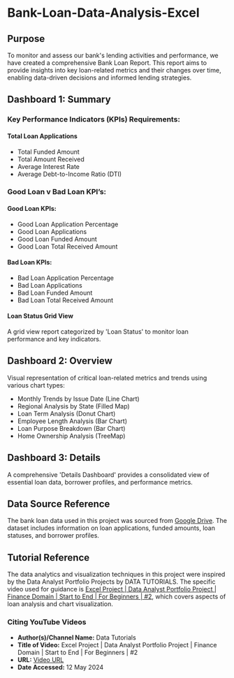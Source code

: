 # Bank-Loan-Data-Analysis-Excel

## Purpose
To monitor and assess our bank's lending activities and performance, we have created a comprehensive Bank Loan Report. This report aims to provide insights into key loan-related metrics and their changes over time, enabling data-driven decisions and informed lending strategies.

## Dashboard 1: Summary
### Key Performance Indicators (KPIs) Requirements:
#### Total Loan Applications
- Total Funded Amount
- Total Amount Received
- Average Interest Rate
- Average Debt-to-Income Ratio (DTI)

### Good Loan v Bad Loan KPI’s:

#### Good Loan KPIs:
- Good Loan Application Percentage
- Good Loan Applications
- Good Loan Funded Amount
- Good Loan Total Received Amount
#### Bad Loan KPIs:
- Bad Loan Application Percentage
- Bad Loan Applications
- Bad Loan Funded Amount
- Bad Loan Total Received Amount

#### Loan Status Grid View
A grid view report categorized by 'Loan Status' to monitor loan performance and key indicators.

## Dashboard 2: Overview
Visual representation of critical loan-related metrics and trends using various chart types:

- Monthly Trends by Issue Date (Line Chart)
- Regional Analysis by State (Filled Map)
- Loan Term Analysis (Donut Chart)
- Employee Length Analysis (Bar Chart)
- Loan Purpose Breakdown (Bar Chart)
- Home Ownership Analysis (TreeMap)

## Dashboard 3: Details
A comprehensive 'Details Dashboard' provides a consolidated view of essential loan data, borrower profiles, and performance metrics.

## Data Source Reference

The bank loan data used in this project was sourced from [Google Drive](https://drive.google.com/file/d/14cXN6kCDDoGRHg1keDzOSoECoKCEUQEH/view?usp=drive_link). The dataset includes information on loan applications, funded amounts, loan statuses, and borrower profiles.

## Tutorial Reference

The data analytics and visualization techniques in this project were inspired by the Data Analyst Portfolio Projects by DATA TUTORIALS. The specific video used for guidance is [Excel Project | Data Analyst Portfolio Project | Finance Domain | Start to End | For Beginners | #2](https://www.youtube.com/watch?v=yzaLl-BvHnc&list=PLO9LeSU_vHCWpfLDRTT5nBz9Z0libOs5k&index=12), which covers aspects of loan analysis and chart visualization.

### Citing YouTube Videos

- **Author(s)/Channel Name:** Data Tutorials
- **Title of Video:** Excel Project | Data Analyst Portfolio Project | Finance Domain | Start to End | For Beginners | #2
- **URL:** [Video URL](https://www.youtube.com/watch?v=yzaLl-BvHnc&list=PLO9LeSU_vHCWpfLDRTT5nBz9Z0libOs5k&index=12)
- **Date Accessed:** 12 May 2024

